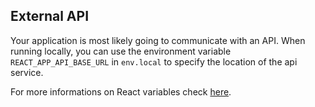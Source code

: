 ## External API

Your application is most likely going to communicate with an API. When running locally, you can use the environment variable `REACT_APP_API_BASE_URL` in `env.local` to specify the location of the api service.

For more informations on React variables check [here](https://facebook.github.io/create-react-app/docs/adding-custom-environment-variables).
